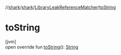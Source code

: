//[shark](../../../index.md)/[shark](../index.md)/[LibraryLeakReferenceMatcher](index.md)/[toString](to-string.md)

# toString

[jvm]\
open override fun [toString](to-string.md)(): [String](https://kotlinlang.org/api/latest/jvm/stdlib/kotlin/-string/index.html)
